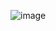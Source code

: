 ![image](https://github.com/bs08x/Command-and-Control-server/assets/68190921/d46445bf-3217-4ae7-a617-8e95b874d5bb)
